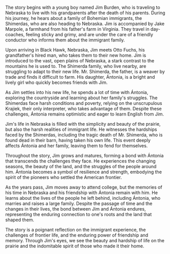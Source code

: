 The story begins with a young boy named Jim Burden, who is traveling to Nebraska to live with his grandparents after the death of his parents. During his journey, he hears about a family of Bohemian immigrants, the Shimerdas, who are also heading to Nebraska. Jim is accompanied by Jake Marpole, a farmhand from his father's farm in Virginia. They travel in day-coaches, feeling sticky and grimy, and are under the care of a friendly conductor who informs them about the immigrant family.

Upon arriving in Black Hawk, Nebraska, Jim meets Otto Fuchs, his grandfather's hired man, who takes them to their new home. Jim is introduced to the vast, open plains of Nebraska, a stark contrast to the mountains he is used to. The Shimerda family, who live nearby, are struggling to adapt to their new life. Mr. Shimerda, the father, is a weaver by trade and finds it difficult to farm. His daughter, Ántonia, is a bright and lively girl who quickly becomes friends with Jim.

As Jim settles into his new life, he spends a lot of time with Ántonia, exploring the countryside and learning about her family's struggles. The Shimerdas face harsh conditions and poverty, relying on the unscrupulous Krajiek, their only interpreter, who takes advantage of them. Despite these challenges, Ántonia remains optimistic and eager to learn English from Jim.

Jim's life in Nebraska is filled with the simplicity and beauty of the prairie, but also the harsh realities of immigrant life. He witnesses the hardships faced by the Shimerdas, including the tragic death of Mr. Shimerda, who is found dead in their barn, having taken his own life. This event deeply affects Ántonia and her family, leaving them to fend for themselves.

Throughout the story, Jim grows and matures, forming a bond with Ántonia that transcends the challenges they face. He experiences the changing seasons, the beauty of the land, and the struggles of the people around him. Ántonia becomes a symbol of resilience and strength, embodying the spirit of the pioneers who settled the American frontier.

As the years pass, Jim moves away to attend college, but the memories of his time in Nebraska and his friendship with Ántonia remain with him. He learns about the lives of the people he left behind, including Ántonia, who marries and raises a large family. Despite the passage of time and the changes in their lives, the bond between Jim and Ántonia endures, representing the enduring connection to one's roots and the land that shaped them.

The story is a poignant reflection on the immigrant experience, the challenges of frontier life, and the enduring power of friendship and memory. Through Jim's eyes, we see the beauty and hardship of life on the prairie and the indomitable spirit of those who made it their home.